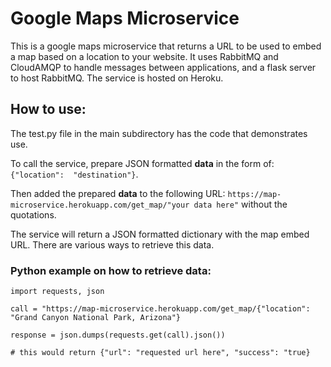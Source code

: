 # Google Maps Microservice

This is a google maps microservice that returns a URL to be used to embed a map
based on a location to your website. It uses RabbitMQ and CloudAMQP to handle 
messages between applications, and a flask server to host RabbitMQ. The service
is hosted on Heroku.

## How to use:
The test.py file in the main subdirectory has the code that demonstrates use.

To call the service, prepare JSON formatted **data** in the form of: `{"location": 
"destination"}`. 

Then added the prepared **data** to the following URL:
`https://map-microservice.herokuapp.com/get_map/"your data here"` without the quotations.

The service will return a JSON formatted dictionary with the map embed URL. There 
are various ways to retrieve this data.

### Python example on how to retrieve data:
```
import requests, json

call = "https://map-microservice.herokuapp.com/get_map/{"location": "Grand Canyon National Park, Arizona"}

response = json.dumps(requests.get(call).json())

# this would return {"url": "requested url here", "success": "true}